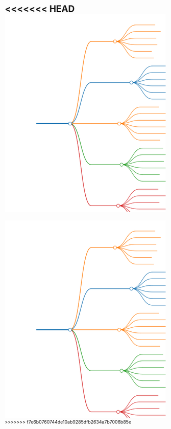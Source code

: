 <<<<<<< HEAD
<img src="sources/bigfive.svg">
=======
<img src="sources/bigfive.svg">
>>>>>>> f7e6b0760744de10ab9285dfb2634a7b7006b85e
